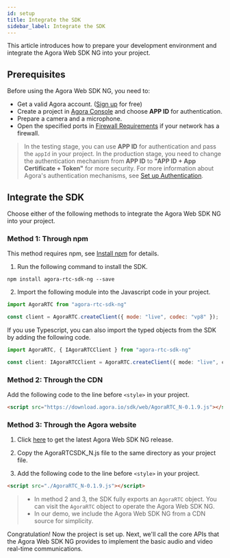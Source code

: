 ```yaml
---
id: setup
title: Integrate the SDK
sidebar_label: Integrate the SDK
---
```

This article introduces how to prepare your development environment and integrate the Agora Web SDK NG into your project.

## Prerequisites
Before using the Agora Web SDK NG, you need to:

- Get a valid Agora account. ([Sign up](https://sso.agora.io/en/signup?_ga=2.63500074.482805615.1577072824-849535803.1560925029) for free)
- Create a project in [Agora Console](https://console.agora.io/) and choose **APP ID** for authentication.
- Prepare a camera and a microphone.
- Open the specified ports in [Firewall Requirements](https://docs.agora.io/en/Agora%20Platform/firewall?platform=All%20Platforms) if your network has a firewall.

> In the testing stage, you can use **APP ID** for authentication and pass the `appId` in your project. In the production stage, you need to change the authentication mechanism from **APP ID** to **"APP ID + App Certificate + Token"** for more security. For more information about Agora's authentication mechanisms, see [Set up Authentication](https://docs.agora.io/en/Agora%20Platform/token?platform=All%20Platforms).

## Integrate the SDK
Choose either of the following methods to integrate the Agora Web SDK NG into your project.

### Method 1: Through npm
This method requires npm, see [Install npm](https://www.npmjs.com.cn/getting-started/installing-node/) for details.

1. Run the following command to install the SDK.
```shell
npm install agora-rtc-sdk-ng --save
```

2. Import the following module into the Javascript code in your project.
```js
import AgoraRTC from "agora-rtc-sdk-ng"

const client = AgoraRTC.createClient({ mode: "live", codec: "vp8" });
```

If you use Typescript, you can also import the typed objects from the SDK by adding the following code.
```typescript
import AgoraRTC, { IAgoraRTCClient } from "agora-rtc-sdk-ng"

const client: IAgoraRTCClient = AgoraRTC.createClient({ mode: "live", codec: "vp8" });
```

### Method 2: Through the CDN
Add the following code to the line before `<style>` in your project.

```html
<script src="https://download.agora.io/sdk/web/AgoraRTC_N-0.1.9.js"></script>
```

### Method 3: Through the Agora website

1. Click [here](https://github.com/AgoraIO-Community/AgoraWebSDK-NG/releases) to get the latest Agora Web SDK NG release.

2. Copy the AgoraRTCSDK_N.js file to the same directory as your project file.

3. Add the following code to the line before `<style>` in your project.
```html
<script src="./AgoraRTC_N-0.1.9.js"></script>
```

> - In method 2 and 3, the SDK fully exports an `AgoraRTC` object. You can visit the `AgoraRTC` object to operate the Agora Web SDK NG.
> - In our demo, we include the Agora Web SDK NG from a CDN source for simplicity.

Congratulation! Now the project is set up. Next, we'll call the core APIs that the Agora Web SDK NG provides to implement the basic audio and video real-time communications.

